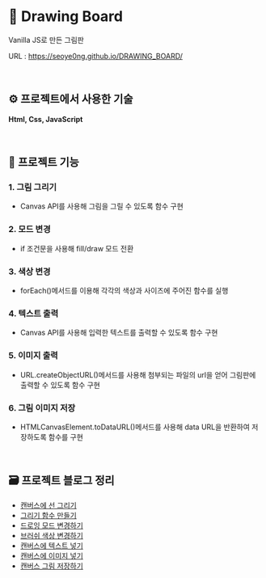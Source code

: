 # 🎨 Drawing Board

Vanilla JS로 만든 그림판 

URL : https://seoye0ng.github.io/DRAWING_BOARD/
 
<br/>

## ⚙️ 프로젝트에서 사용한 기술

**Html, Css, JavaScript**

<br/>

## 🔧 프로젝트 기능

### 1. 그림 그리기
* Canvas API를 사용해 그림을 그릴 수 있도록 함수 구현

### 2. 모드 변경
* if 조건문을 사용해 fill/draw 모드 전환

### 3. 색상 변경
* forEach()메서드를 이용해 각각의 색상과 사이즈에 주어진 함수를 실행

### 4. 텍스트 출력
* Canvas API를 사용해 입력한 텍스트를 출력할 수 있도록 함수 구현

### 5. 이미지 출력
* URL.createObjectURL()메서드를 사용해 첨부되는 파일의 url을 얻어 그림판에 출력할 수 있도록 함수 구현

### 6. 그림 이미지 저장
* HTMLCanvasElement.toDataURL()메서드를 사용해 data URL을 반환하여 저장하도록 함수를 구현

<br/>

## 🗃 프로젝트 블로그 정리
* [캔버스에 선 그리기](https://archive0313.tistory.com/36?category=1046076)
* [그리기 함수 만들기](https://archive0313.tistory.com/37?category=1046076)
* [드로잉 모드 변경하기](https://archive0313.tistory.com/38?category=1046076)
* [브러쉬 색상 변경하기](https://archive0313.tistory.com/39?category=1046076)
* [캔버스에 텍스트 넣기](https://archive0313.tistory.com/40?category=1046076)
* [캔버스에 이미지 넣기](https://archive0313.tistory.com/41?category=1046076)
* [캔버스 그림 저장하기](https://archive0313.tistory.com/42?category=1046076)
